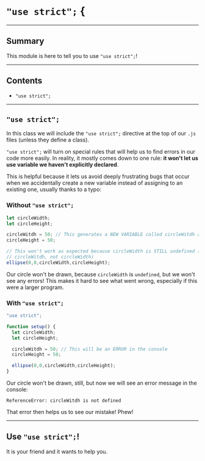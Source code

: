 # `"use strict";` {

---

## Summary

This module is here to tell you to use `"use strict";`!

---

## Contents

- `"use strict";`

---

## `"use strict";`

In this class we will include the `"use strict";` directive at the top of our `.js` files (unless they define a class).

`"use strict";` will turn on special rules that will help us to find errors in our code more easily. In reality, it mostly comes down to one rule: **it won't let us use variable we haven't explicitly declared**.

This is helpful because it lets us avoid deeply frustrating bugs that occur when we accidentally create a new variable instead of assigning to an existing one, usually thanks to a typo:

### Without `"use strict";`

```javascript
let circleWidth;
let circleHeight;

circleWitdh = 50; // This generates a NEW VARIABLE called circleWitdh and assigns it 50
circleHeight = 50;

// This won't work as expected because circleWidth is STILL undefined (we assigned 50 to
// circleWitdh, not circleWidth)
ellipse(0,0,circleWidth,circleHeight);
```

Our circle won't be drawn, because `circleWidth` is `undefined`, but we won't see any errors! This makes it hard to see what went wrong, especially if this were a larger program.

### With `"use strict";`

```javascript
"use strict";

function setup() {
  let circleWidth;
  let circleHeight;

  circleWitdh = 50; // This will be an ERROR in the console
  circleHeight = 50;

  ellipse(0,0,circleWidth,circleHeight);
}
```

Our circle won't be drawn, still, but now we will see an error message in the console:

```
ReferenceError: circleWitdh is not defined
```

That error then helps us to see our mistake! Phew!

---

## Use `"use strict";`!

It is your friend and it wants to help you.
